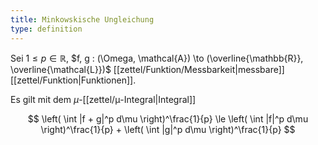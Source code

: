 ```yaml
---
title: Minkowskische Ungleichung
type: definition
---
```


Sei $1 \le p \in \mathbb{R}$, $f, g : (\Omega, \mathcal{A}) \to (\overline{\mathbb{R}}, \overline{\mathcal{L}})$ [[zettel/Funktion/Messbarkeit|messbare]] [[zettel/Funktion|Funktionen]].

Es gilt mit dem $\mu$-[[zettel/μ-Integral|Integral]]

$$
	\left( \int |f + g|^p d\mu \right)^\frac{1}{p} \le \left( \int |f|^p d\mu \right)^\frac{1}{p} + \left( \int |g|^p d\mu \right)^\frac{1}{p}
$$